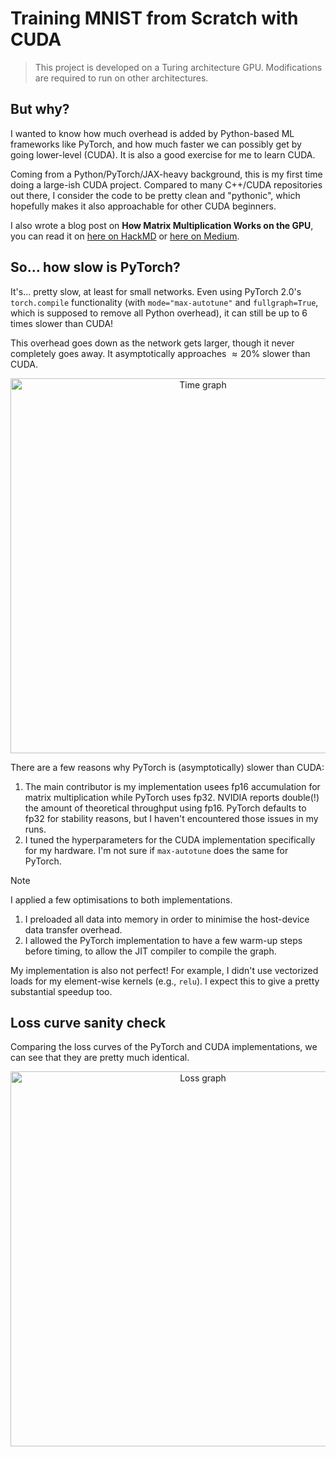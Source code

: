 # Training MNIST from Scratch with CUDA

> This project is developed on a Turing architecture GPU. Modifications are required to run on other architectures.

## But why?

I wanted to know how much overhead is added by Python-based ML frameworks like PyTorch, and how much faster we can possibly get by going lower-level (CUDA). It is also a good exercise for me to learn CUDA.

Coming from a Python/PyTorch/JAX-heavy background, this is my first time doing a large-ish CUDA project. Compared to many C++/CUDA repositories out there, I consider the code to be pretty clean and "pythonic", which hopefully makes it also approachable for other CUDA beginners.

I also wrote a blog post on **How Matrix Multiplication Works on the GPU**, you can read it on [here on HackMD](https://hackmd.io/@andylo/matrix-multiplication-on-gpu) or [here on Medium](https://towardsdatascience.com/matrix-multiplication-on-the-gpu-e920e50207a8?source=friends_link&sk=020a915e1fce7d910aacda22bce89129).

## So... how slow is PyTorch?

It's... pretty slow, at least for small networks. Even using PyTorch 2.0's `torch.compile` functionality (with `mode="max-autotune"` and `fullgraph=True`, which is supposed to remove all Python overhead), it can still be up to $6$ times slower than CUDA!

This overhead goes down as the network gets larger, though it never completely goes away. It asymptotically approaches $\approx 20$% slower than CUDA.

<p align="center">
    <img src="https://github.com/andylolu2/cuda-nn/assets/66584117/4cea2704-228c-46bc-a274-dd0946083075" width="600" alt="Time graph">
</p>

There are a few reasons why PyTorch is (asymptotically) slower than CUDA:
1. The main contributor is my implementation usees fp16 accumulation for matrix multiplication while PyTorch uses fp32. NVIDIA reports double(!) the amount of theoretical throughput using fp16. PyTorch defaults to fp32 for stability reasons, but I haven't encountered those issues in my runs.
2. I tuned the hyperparameters for the CUDA implementation specifically for my hardware. I'm not sure if `max-autotune` does the same for PyTorch.

> [!NOTE]
> I applied a few optimisations to both implementations.
> 1. I preloaded all data into memory in order to minimise the host-device data transfer overhead.
> 2. I allowed the PyTorch implementation to have a few warm-up steps before timing, to allow the JIT compiler to compile the graph.

My implementation is also not perfect! For example, I didn't use vectorized loads for my element-wise kernels (e.g., `relu`). I expect this to give a pretty substantial speedup too.

## Loss curve sanity check

Comparing the loss curves of the PyTorch and CUDA implementations, we can see that they are pretty much identical.

<p align="center">
    <img src="https://github.com/andylolu2/cuda-nn/assets/66584117/d48f55c5-f53e-4084-ad9b-ae7d6056dfba" width="600" alt="Loss graph">
</p>
